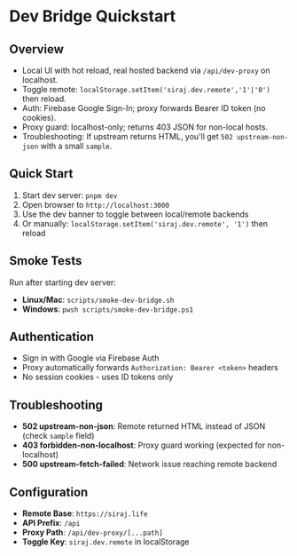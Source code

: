 # Dev Bridge Quickstart

## Overview
- Local UI with hot reload, real hosted backend via `/api/dev-proxy` on localhost.
- Toggle remote: `localStorage.setItem('siraj.dev.remote','1'|'0')` then reload.
- Auth: Firebase Google Sign-In; proxy forwards Bearer ID token (no cookies).
- Proxy guard: localhost-only; returns 403 JSON for non-local hosts.
- Troubleshooting: If upstream returns HTML, you'll get `502 upstream-non-json` with a small `sample`.

## Quick Start
1. Start dev server: `pnpm dev`
2. Open browser to `http://localhost:3000`
3. Use the dev banner to toggle between local/remote backends
4. Or manually: `localStorage.setItem('siraj.dev.remote', '1')` then reload

## Smoke Tests
Run after starting dev server:
- **Linux/Mac**: `scripts/smoke-dev-bridge.sh`
- **Windows**: `pwsh scripts/smoke-dev-bridge.ps1`

## Authentication
- Sign in with Google via Firebase Auth
- Proxy automatically forwards `Authorization: Bearer <token>` headers
- No session cookies - uses ID tokens only

## Troubleshooting
- **502 upstream-non-json**: Remote returned HTML instead of JSON (check `sample` field)
- **403 forbidden-non-localhost**: Proxy guard working (expected for non-localhost)
- **500 upstream-fetch-failed**: Network issue reaching remote backend

## Configuration
- **Remote Base**: `https://siraj.life`
- **API Prefix**: `/api`
- **Proxy Path**: `/api/dev-proxy/[...path]`
- **Toggle Key**: `siraj.dev.remote` in localStorage
